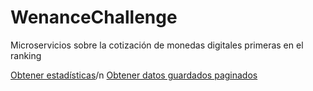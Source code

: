 # WenanceChallenge
Microservicios sobre la cotización de monedas digitales primeras en el ranking

[Obtener estadísticas](http://localhost:9800/api/getStatistics/01-09-2021.10:46:40/to/07-09-2021.18:48:40/BTC)/n
[Obtener datos guardados paginados](http://localhost:9800/api/getPrices/10?currencie=ETH&from=03-09-2021.00:26:00&to=06-09-2021.15:00:00)